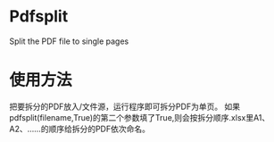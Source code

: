 # Pdfsplit
Split the PDF file to single pages
# 使用方法
把要拆分的PDF放入/文件源，运行程序即可拆分PDF为单页。
如果pdfsplit(filename,True)的第二个参数填了True,则会按拆分顺序.xlsx里A1、A2、……的顺序给拆分的PDF依次命名。
